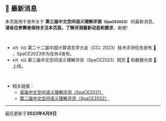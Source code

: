 
<br/>

## 📮 最新消息

<p class="text-center">本页面用于发布关于 <strong>第三届中文空间语义理解评测<small>（SpaCE2023）</small></strong> 的最新消息。
<br/>
<span style="color:var(--notice-red)"><strong>请各位参赛者保持关注本页面，了解评测最新动态和要求</strong></span>，谢谢!</p>

<br/>

- `4月 9日` 第二十二届中国计算语言学大会（CCL 2023）技术评测任务发布 <a href="http://cips-cl.org/static/CCL2023/cclEval/taskEvaluation/index.html" target="_blank">🔗</a> ，SpaCE2023作为任务4发布。
- `4月 4日` 第三届中文空间语义理解评测（SpaCE2023）网页 <a href="https://2030nlp.github.io/SpaCE2023" target="_blank">🔗</a> 和数据仓库 <a href="https://github.com/2030NLP/SpaCE2023" target="_blank">🔗</a> 上线。

<br/>

- 相关链接：
  - <a href="http://ccl.pku.edu.cn:8084/SpaCE2021/" target="_blank">首届中文空间语义理解评测（SpaCE2021）</a >
  - <a href="https://2030nlp.github.io/SpaCE2022/" target="_blank">第二届中文空间语义理解评测（SpaCE2022）</a >
    <!-- - [基于前提的跨模态推理评测 PMR 2022](https://2030nlp.github.io/PMR/evaluation.html) -->
    <!-- - [第二届中文抽象语义表示解析评测 CAMRP 2022](https://github.com/GoThereGit/Chinese-AMR) -->
    <!-- - [中文语法纠错评测 CLTC 2022](https://github.com/blcuicall/CCL2022-CGEC) -->

<hr/>
<p class="text-center">最后更新于<strong>2023年4月9日</strong></p>
